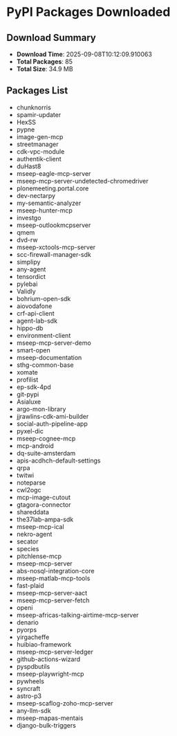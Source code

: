 # PyPI Packages Downloaded

## Download Summary
- **Download Time**: 2025-09-08T10:12:09.910063
- **Total Packages**: 85
- **Total Size**: 34.9 MB

## Packages List
- chunknorris
- spamir-updater
- HexSS
- pypne
- image-gen-mcp
- streetmanager
- cdk-vpc-module
- authentik-client
- duHast8
- mseep-eagle-mcp-server
- mseep-mcp-server-undetected-chromedriver
- plonemeeting.portal.core
- dev-nectarpy
- my-semantic-analyzer
- mseep-hunter-mcp
- investgo
- mseep-outlookmcpserver
- qmem
- dvd-rw
- mseep-xctools-mcp-server
- scc-firewall-manager-sdk
- simplipy
- any-agent
- tensordict
- pylebai
- Validly
- bohrium-open-sdk
- aiovodafone
- crf-api-client
- agent-lab-sdk
- hippo-db
- environment-client
- mseep-mcp-server-demo
- smart-open
- mseep-documentation
- sthg-common-base
- xomate
- profilist
- ep-sdk-4pd
- git-pypi
- Asialuxe
- argo-mon-library
- jjrawlins-cdk-ami-builder
- social-auth-pipeline-app
- pyxel-dic
- mseep-cognee-mcp
- mcp-android
- dq-suite-amsterdam
- apis-acdhch-default-settings
- qrpa
- twitwi
- noteparse
- cwl2ogc
- mcp-image-cutout
- gtagora-connector
- shareddata
- the37lab-ampa-sdk
- mseep-mcp-ical
- nekro-agent
- secator
- species
- pitchlense-mcp
- mseep-mcp-server
- abs-nosql-integration-core
- mseep-matlab-mcp-tools
- fast-plaid
- mseep-mcp-server-aact
- mseep-mcp-server-fetch
- openi
- mseep-africas-talking-airtime-mcp-server
- denario
- pyorps
- yirgacheffe
- huibiao-framework
- mseep-mcp-server-ledger
- github-actions-wizard
- pyspdbutils
- mseep-playwright-mcp
- pywheels
- syncraft
- astro-p3
- mseep-scaflog-zoho-mcp-server
- any-llm-sdk
- mseep-mapas-mentais
- django-bulk-triggers
